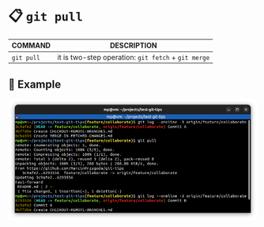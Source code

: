 # 📋 `git pull`

| COMMAND    | DESCRIPTION                                         |
| ---------- | --------------------------------------------------- |
| `git pull` | it is two-step operation: `git fetch` + `git merge` |

## 📌 Example

![](images/git-pull.png)